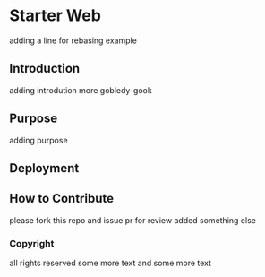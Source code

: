 # Starter Web
adding a line for rebasing example
## Introduction
adding introdution
more gobledy-gook
## Purpose
adding purpose
## Deployment 
## How to Contribute
please fork this repo and issue pr for review
added something else
### Copyright
all rights reserved 
some more text
and some more text

